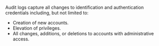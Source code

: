 Audit logs capture all changes to identification and authentication credentials including, but not limited to:

- Creation of new accounts.
- Elevation of privileges.
- All changes, additions, or deletions to accounts with administrative access.